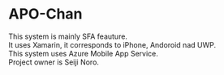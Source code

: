 # APO-Chan
This system is mainly SFA feauture.  
It uses Xamarin, it corresponds to iPhone, Andoroid nad UWP.  
This system uses Azure Mobile App Service.  
Project owner is Seiji Noro.  
